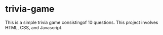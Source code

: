 # trivia-game
This is a simple trivia game consistingof 10 questions. This project involves HTML, CSS, and Javascript.
